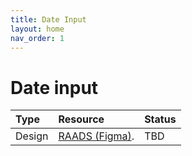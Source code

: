 ```yaml
---
title: Date Input
layout: home
nav_order: 1
---
```


# Date input

| Type        | Resource          | Status |
|:-------------|:------------------|:------|
| Design           | [RAADS (Figma)](#). | TBD  |

